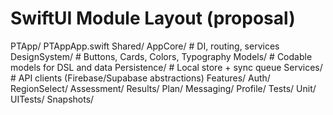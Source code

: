 # SwiftUI Module Layout (proposal)

PTApp/
  PTAppApp.swift
  Shared/
    AppCore/        # DI, routing, services
    DesignSystem/   # Buttons, Cards, Colors, Typography
    Models/         # Codable models for DSL and data
    Persistence/    # Local store + sync queue
    Services/       # API clients (Firebase/Supabase abstractions)
  Features/
    Auth/
    RegionSelect/
    Assessment/
    Results/
    Plan/
    Messaging/
    Profile/
  Tests/
    Unit/
    UITests/
    Snapshots/
